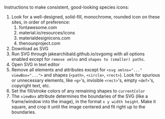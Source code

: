 Instructions to make consistent, good-looking species icons:

1. Look for a well-designed, solid-fill, monochrome, rounded icon on these sites, in order of preference:
    1. fontawesome.com
    2. material.io/resources/icons
    3. materialdesignicons.com
    4. thenounproject.com
2. Download as SVG
3. Run SVG through jakearchibald.github.io/svgomg with all options enabled except for `remove xmlns` and `shapes to (smaller) paths`.
4. Open SVG in text editor
5. Remove all elements and attributes except for `<svg xmlns="..." viewBox="...">` and shapes (`<path>`, `<circle>`, `<rect>`).
Look for spurious or unnecessary elements, like `<g>`'s, invisible `<rect>`'s, empty `<def>`'s, copyright text, etc.
6. Set the fill/stroke colors of any remaining shapes to `currentColor`
7. The `viewBox` attribute determines the boundaries of the SVG (like a frame/window into the image), in the format `x y width height`.
Make it square, and crop it until the image centered and fit right up to the boundaries.
